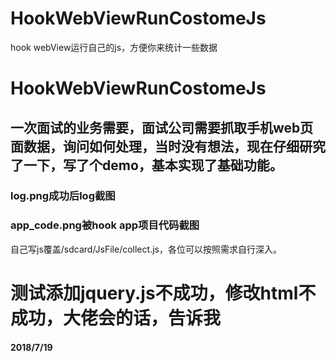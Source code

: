 # HookWebViewRunCostomeJs
hook webView运行自己的js，方便你来统计一些数据

# HookWebViewRunCostomeJs
## 一次面试的业务需要，面试公司需要抓取手机web页面数据，询问如何处理，当时没有想法，现在仔细研究了一下，写了个demo，基本实现了基础功能。
### log.png成功后log截图
### app_code.png被hook app项目代码截图
自己写js覆盖/sdcard/JsFile/collect.js，各位可以按照需求自行深入。
# 测试添加jquery.js不成功，修改html不成功，大佬会的话，告诉我
#### 2018/7/19
